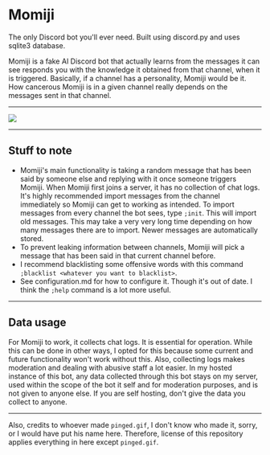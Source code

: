 # Momiji
The only Discord bot you'll ever need. Built using discord.py and uses sqlite3 database.

Momiji is a fake AI Discord bot that actually learns from the messages it can see 
responds you with the knowledge it obtained from that channel, when it is triggered. 
Basically, if a channel has a personality, Momiji would be it. 
How cancerous Momiji is in a given channel really depends on the messages sent in that channel.

---

![](https://i.imgur.com/v0kgBww.png)

---

## Stuff to note

+ Momiji's main functionality is taking a random message that has been said by someone else 
and replying with it once someone triggers Momiji. 
When Momiji first joins a server, it has no collection of chat logs. 
It's highly recommended import messages from the channel immediately so Momiji can get to working as intended. 
To import messages from every channel the bot sees, type `;init`. 
This will import old messages. 
This may take a very very long time depending on how many messages there are to import. 
Newer messages are automatically stored.
+ To prevent leaking information between channels, 
Momiji will pick a message that has been said in that current channel before.
+ I recommend blacklisting some offensive words with this command `;blacklist <whatever you want to blacklist>`.
+ See configuration.md for how to configure it. 
Though it's out of date. I think the `;help` command is a lot more useful.

---

## Data usage

For Momiji to work, it collects chat logs. It is essential for operation. 
While this can be done in other ways, I opted for this because some current 
and future functionality won't work without this. 
Also, collecting logs makes moderation and dealing with abusive staff a lot easier. 
In my hosted instance of this bot, any data collected through this bot stays on my server, 
used within the scope of the bot it self and for moderation purposes, and is not given to anyone else. 
If you are self hosting, don't give the data you collect to anyone.

---

Also, credits to whoever made `pinged.gif`, I don't know who made it, sorry, or I would have put his name here. 
Therefore, license of this repository applies everything in here except `pinged.gif`.

